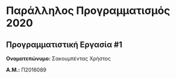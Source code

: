 # Παράλληλος Προγραμματισμός 2020
## Προγραμματιστική Εργασία #1

**Ονοματεπώνυμο:** Σακουμπέντας Χρήστος

**Α.Μ.:** Π2016089


